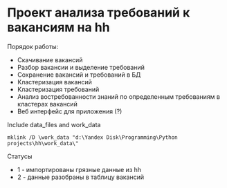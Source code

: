 # Проект анализа требований к вакансиям на hh

Порядок работы:

* Скачивание вакансий
* Разбор вакансии и выделение требований
* Сохранение вакансий и требований в БД
* Кластеризация вакансий
* Кластеризация требований
* Анализ востребованности знаний по определенным требованиям в кластерах вакансий
* Веб интерфейс для приложения (?)

Include data_files and work_data


    mklink /D \work_data "d:\Yandex Disk\Programming\Python projects\hh\work_data\"
    
    
Статусы
* 1 - импортированы грязные данные из hh
* 2 - данные разобраны в таблицу вакансий